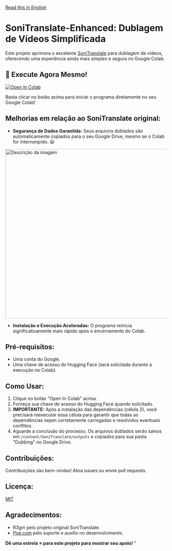 [Read this in English](https://github.com/ssousa455/SoniTranslate-Enhanced/blob/main/README-en.md)
# SoniTranslate-Enhanced: Dublagem de Vídeos Simplificada

Este projeto aprimora o excelente [SoniTranslate](https://github.com/R3gm/SoniTranslate) para dublagem de vídeos, oferecendo uma experiência ainda mais simples e segura no Google Colab.

## 🚀 Execute Agora Mesmo!

[![Open In Colab](https://colab.research.google.com/assets/colab-badge.svg)](https://colab.research.google.com/github/ssousa455/SoniTranslate-Enhanced/blob/main/SoniTranslate-Enhanced.ipynb)


Basta clicar no botão acima para iniciar o programa diretamente no seu Google Colab!

## Melhorias em relação ao SoniTranslate original:

* **Segurança de Dados Garantida:**  Seus arquivos dublados são automaticamente copiados para o seu Google Drive, mesmo se o Colab for interrompido. :smiley:
<img src="https://img001.prntscr.com/file/img001/wtC-KY3aRKaQ_wPmzQRzKg.png" width="950" height="529" alt="Descrição da imagem">

* **Instalação e Execução Aceleradas:**  O programa reinicia significativamente mais rápido após o encerramento do Colab.


## Pré-requisitos:

* Uma conta do Google.
* Uma chave de acesso do Hugging Face (será solicitada durante a execução no Colab).


## Como Usar:

1. Clique no botão "Open In Colab" acima.
2. Forneça sua chave de acesso do Hugging Face quando solicitado.
3. **IMPORTANTE:** Após a instalação das dependências (célula 2), você precisará reexecutar essa célula para garantir que todas as dependências sejam corretamente carregadas e resolvidos eventuais conflitos.
4. Aguarde a conclusão do processo.  Os arquivos dublados serão salvos em `/content/SoniTranslate/outputs` e copiados para sua pasta "Dubbing" no Google Drive.


## Contribuições:

Contribuições são bem-vindas! Abra issues ou envie pull requests.

## Licença:

[MIT](https://opensource.org/licenses/MIT)

## Agradecimentos:

* R3gm pelo projeto original SoniTranslate.
* [Poe.com](https://poe.com/) pelo suporte e auxílio no desenvolvimento.

**Dê uma estrela ⭐ para este projeto para mostrar seu apoio!**
"
